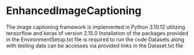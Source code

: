 # EnhancedImageCaptioning
The image captioning framework is implemented in Python 3.10.12 utilizing tensorflow and keras of version 2.15.0
Installation of the packages provided in the EnvironmentSetup.txt file is required to run the code
Datasets along with testing data can be accesses via provided links in the Dataset.txt file
